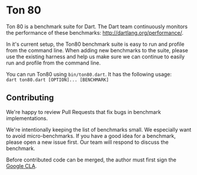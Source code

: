 Ton 80
======

Ton 80 is a benchmark suite for Dart. The Dart team continuously monitors
the performance of these benchmarks: http://dartlang.org/performance/.

In it's current setup, the Ton80 benchmark suite is easy to run and
profile from the command line. When adding new benchmarks to the suite, 
please use the existing harness and help us make sure we can continue to
easily run and profile from the command line.

You can run Ton80 using `bin/ton80.dart`. It has the following usage:<br>
```dart ton80.dart [OPTION]... [BENCHMARK]```

## Contributing

We're happy to review Pull Requests that fix bugs in benchmark implementations.

We're intentionally keeping the list of benchmarks small. We especially want
to avoid micro-benchmarks. If you have a good idea for a benchmark, please
open a new issue first. Our team will respond to discuss the benchmark.

Before contributed code can be merged, the author must first sign the
[Google CLA](https://cla.developers.google.com/about/google-individual).
